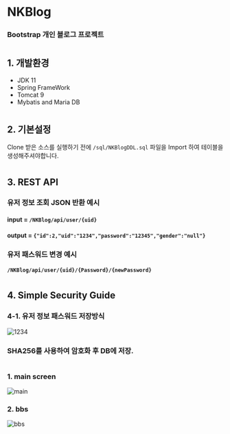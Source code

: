 # NKBlog
### Bootstrap 개인 블로그 프로젝트
#
## 1. 개발환경
- JDK 11
- Spring FrameWork
- Tomcat 9
- Mybatis and Maria DB
#
## 2. 기본설정
Clone 받은 소스를 실행하기 전에 `/sql/NKBlogDDL.sql` 파일을 Import 하여 테이블을 생성해주셔야합니다.
#
## 3. REST API
### 유저 정보 조회 JSON 반환 예시 
#### input = `/NKBlog/api/user/{uid}`
#### output = `{"id":2,"uid":"1234","password":"12345","gender":"null"}`
### 유저 패스워드 변경 예시
#### `/NKBlog/api/user/{uid}/{Password}/{newPassword}`
#
## 4. Simple Security Guide
### 4-1. 유저 정보 패스워드 저장방식
![1234](https://user-images.githubusercontent.com/82058641/144734289-cbbcec81-ef44-4236-ac3f-5b48153e460d.png)
### SHA256를 사용하여 암호화 후 DB에 저장.
#
### 1. main screen

![main](https://user-images.githubusercontent.com/82058641/144664260-22c3a87b-9728-4937-940f-2d4c52b1cc61.png)

### 2. bbs

![bbs](https://user-images.githubusercontent.com/82058641/144664436-d9f7c420-931a-4096-8b8b-a09319997ecc.png)
